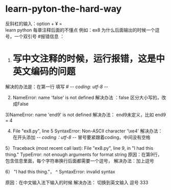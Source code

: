# learn-pyton-the-hard-way
反斜杠的输入：option + ¥ = \
learn python
每章注释后面的不懂点
例如：ex8 为什么后面输出的时候一个逗号，一个双引号
#报错信息 ：
1) # 写中文注释的时候，运行报错，这是中英文编码的问题
解决的办法是：在第一行 填写 # -*- coding: utf-8 -*-

2) NameError: name 'false' is not defined
  解决办法 ：false 区分大小写的，改成False

3)NameError: name 'end9' is not defined
 解决办法： end9未定义，比如 end9 = 4

4)   File "ex8.py", line 5
SyntaxError: Non-ASCII character '\xe4'
解决办法： 在开头添加 -*- coding：utf-8 -*-
冒号要紧跟着coding，中间没有空格

5）Traceback (most recent call last):
  File "ex8.py", line 9, in <module>
    "I had this thing."
TypeError: not enough arguments for format string
原因：在第9行，包含信息里面，每个字符串换行后面都需要一个逗号，
解决办法：加上逗号

6） "I had this thing."，
                       ^
SyntaxError: invalid syntax

原因：在中文输入法下输入的时候
解决办法： 切换到英文输入 逗号
333
